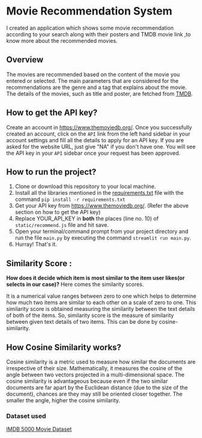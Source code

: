 # Movie Recommendation System
I created an application which shows some movie recommendation according to your search along with their posters and TMDB movie link ,to know more about the recommended movies.

## Overview

The movies are recommended based on the content of the movie you entered or selected. The main parameters that are considered for the recommendations are the genre and a tag that explains about the movie. The details of the movies, such as title and poster, are fetched from [TMDB](https://www.themoviedb.org/documentation/api).

## How to get the API key?

Create an account in https://www.themoviedb.org/. Once you successfully created an account, click on the `API` link from the left hand sidebar in your account settings and fill all the details to apply for an API key. If you are asked for the website URL, just give "NA" if you don't have one. You will see the API key in your `API` sidebar once your request has been approved.

## How to run the project?

1. Clone or download this repository to your local machine.
2. Install all the libraries mentioned in the [requirements.txt](https://github.com/Nitin-Pilkhwal/movieRecommendationsystem/blob/main/requirements.txt) file with the command `pip install -r requirements.txt`
3. Get your API key from https://www.themoviedb.org/. (Refer the above section on how to get the API key)
3. Replace YOUR_API_KEY in **both** the places (line no. 10) of `static/recommend.js` file and hit save.
4. Open your terminal/command prompt from your project directory and run the file `main.py` by executing the command `streamlit run main.py`.
5. Hurray! That's it.

## Similarity Score : 

   **How does it decide which item is most similar to the item user likes(or selects in our case)?** Here comes the similarity scores.
   
   It is a numerical value ranges between zero to one which helps to determine how much two items are similar to each other on a scale of zero to one. This similarity score is obtained measuring the similarity between the text details of both of the items. So, similarity score is the measure of similarity between given text details of two items. This can be done by cosine-similarity.
   
## How Cosine Similarity works?
  Cosine similarity is a metric used to measure how similar the documents are irrespective of their size. Mathematically, it measures the cosine of the angle between two vectors projected in a multi-dimensional space. The cosine similarity is advantageous because even if the two similar documents are far apart by the Euclidean distance (due to the size of the document), chances are they may still be oriented closer together. The smaller the angle, higher the cosine similarity.


### Dataset used 

 [IMDB 5000 Movie Dataset](https://www.kaggle.com/carolzhangdc/imdb-5000-movie-dataset)

